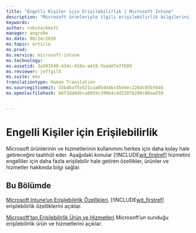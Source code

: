 ```yaml
---
title: "Engelli Kişiler için Erişilebilirlik | Microsoft Intune"
description: "Microsoft ürünleriyle ilgili erişilebilirlik bilgilerini okuyun."
keywords: 
author: robstackmsft
manager: angrobe
ms.date: 08/24/2016
ms.topic: article
ms.prod: 
ms.service: microsoft-intune
ms.technology: 
ms.assetid: 3a503548-434c-410a-a419-7eadd7e7fb99
ms.reviewer: jeffgilb
ms.suite: ems
translationtype: Human Translation
ms.sourcegitcommit: 55bdbaf5e521caa05d44bc45d4ec226dc05bf64b
ms.openlocfilehash: b6f3dd8dbca8059c399b4c4d22876200c00aa259


---
```


# Engelli Kişiler için Erişilebilirlik
Microsoft ürünlerinin ve hizmetlerinin kullanımını herkes için daha kolay hale getireceğini taahhüt eder. Aşağıdaki konular [!INCLUDE[wit_firstref](./includes/wit_firstref_md.md)] hizmetini engelliler için daha fazla erişilebilir hale getiren özellikler, ürünler ve hizmetler hakkında bilgi sağlar.

## Bu Bölümde
[Microsoft Intune’un Erişilebilirlik Özellikleri](accessibility-features-of-microsoft-intune.md), [!INCLUDE[wit_firstref](./includes/wit_firstref_md.md)] erişilebilirlik özelliklerini açıklar.

[Microsoft’tan Erişilebilirlik Ürün ve Hizmetleri](accessibility-products-and-services-from-microsoft.md) Microsoft’un sunduğu erişilebilirlik ürün ve hizmetlerini açıklar.




<!--HONumber=Aug16_HO4-->


